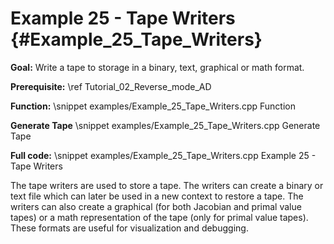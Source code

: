Example 25 - Tape Writers {#Example_25_Tape_Writers}
=======

**Goal:** Write a tape to storage in a binary, text, graphical or math format. 

**Prerequisite:** \ref Tutorial_02_Reverse_mode_AD

**Function:**
\snippet examples/Example_25_Tape_Writers.cpp Function

**Generate Tape**
\snippet examples/Example_25_Tape_Writers.cpp Generate Tape

**Full code:**
\snippet examples/Example_25_Tape_Writers.cpp Example 25 - Tape Writers

The tape writers are used to store a tape. The writers can create a binary or text file which can later be used in a new context to restore a tape. The writers can also create a graphical (for both Jacobian and primal value tapes) or a math representation of the tape (only for primal value tapes). These formats are useful for visualization and debugging.